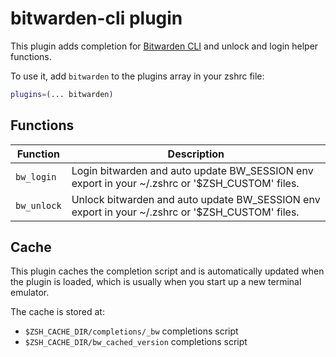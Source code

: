 # bitwarden-cli plugin

This plugin adds completion for [Bitwarden CLI](https://bitwarden.com/help/cli/) and unlock and login helper functions.

To use it, add `bitwarden` to the plugins array in your zshrc file:

```zsh
plugins=(... bitwarden)
```

## Functions

| Function    | Description                                                                                     |
|-------------|-------------------------------------------------------------------------------------------------|
| `bw_login`  | Login bitwarden and auto update BW_SESSION env export in your ~/.zshrc or '$ZSH_CUSTOM' files.  |
| `bw_unlock` | Unlock bitwarden and auto update BW_SESSION env export in your ~/.zshrc or '$ZSH_CUSTOM' files. |

## Cache

This plugin caches the completion script and is automatically updated when the
plugin is loaded, which is usually when you start up a new terminal emulator.

The cache is stored at:

- `$ZSH_CACHE_DIR/completions/_bw` completions script
- `$ZSH_CACHE_DIR/bw_cached_version` completions script
